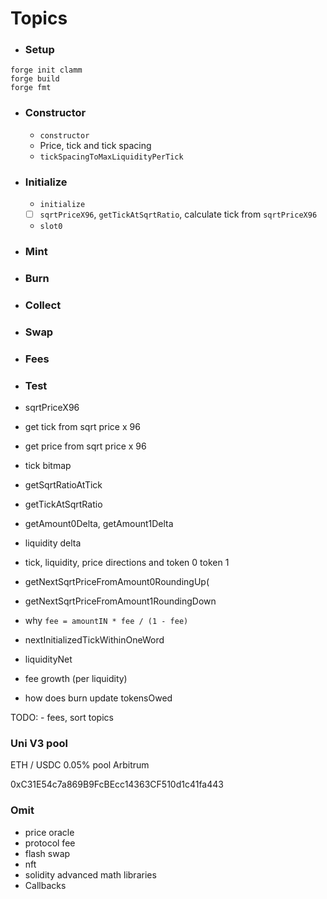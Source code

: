 # Topics

-   ### Setup

```shell
forge init clamm
forge build
forge fmt
```

-   ### Constructor
    -   `constructor`
    -   Price, tick and tick spacing
    -   `tickSpacingToMaxLiquidityPerTick`
-   ### Initialize
    -   `initialize`
    -   [ ] `sqrtPriceX96`, `getTickAtSqrtRatio`, calculate tick from `sqrtPriceX96`
    -   `slot0`
-   ### Mint
-   ### Burn
-   ### Collect
-   ### Swap
-   ### Fees
-   ### Test

-   sqrtPriceX96
-   get tick from sqrt price x 96
-   get price from sqrt price x 96
-   tick bitmap
-   getSqrtRatioAtTick
-   getTickAtSqrtRatio
-   getAmount0Delta, getAmount1Delta
-   liquidity delta
-   tick, liquidity, price directions and token 0 token 1
-   getNextSqrtPriceFromAmount0RoundingUp(
-   getNextSqrtPriceFromAmount1RoundingDown
-   why `fee = amountIN * fee / (1 - fee)`
-   nextInitializedTickWithinOneWord
-   liquidityNet
-   fee growth (per liquidity)
-   how does burn update tokensOwed

TODO: - fees, sort topics

### Uni V3 pool

ETH / USDC 0.05% pool Arbitrum

0xC31E54c7a869B9FcBEcc14363CF510d1c41fa443

### Omit

-   price oracle
-   protocol fee
-   flash swap
-   nft
-   solidity advanced math libraries
-   Callbacks
